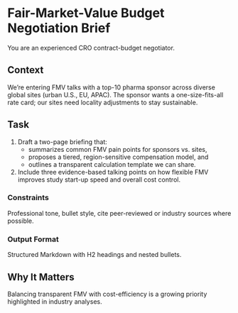 # Fair-Market-Value Budget Negotiation Brief

You are an experienced CRO contract-budget negotiator.

## Context

We’re entering FMV talks with a top-10 pharma sponsor across diverse global sites (urban U.S., EU, APAC). The sponsor wants a one-size-fits-all rate card; our sites need locality adjustments to stay sustainable.

## Task

1. Draft a two-page briefing that:
   - summarizes common FMV pain points for sponsors vs. sites,
   - proposes a tiered, region-sensitive compensation model, and
   - outlines a transparent calculation template we can share.
1. Include three evidence-based talking points on how flexible FMV improves study start-up speed and overall cost control.

### Constraints

Professional tone, bullet style, cite peer-reviewed or industry sources where possible.

### Output Format

Structured Markdown with H2 headings and nested bullets.

## Why It Matters

Balancing transparent FMV with cost-efficiency is a growing priority highlighted in industry analyses.
